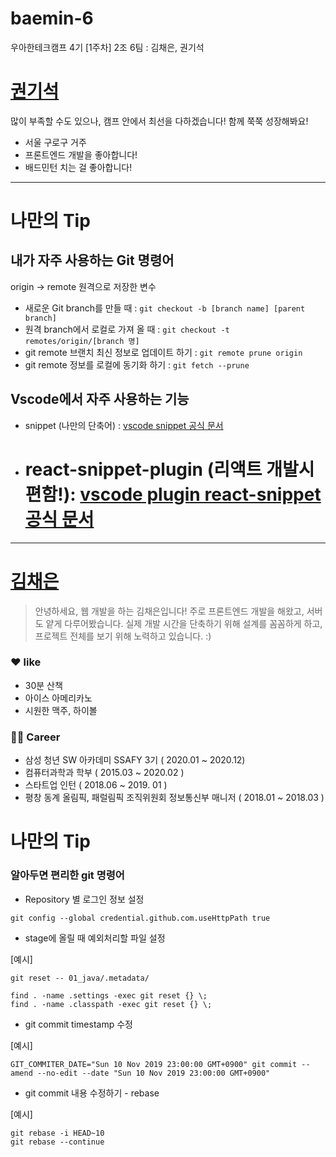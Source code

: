 # baemin-6
우아한테크캠프 4기 [1주차] 2조 6팀 : 김채은, 권기석

# [권기석](https://github.com/Kwongiseok)
많이 부족할 수도 있으나, 캠프 안에서 최선을 다하겠습니다!
함께 쭉쭉 성장해봐요!
- 서울 구로구 거주
- 프론트엔드 개발을 좋아합니다!
- 배드민턴 치는 걸 좋아합니다!


---
# 나만의 Tip
## 내가 자주 사용하는 Git 명령어
origin -> remote 원격으로 저장한 변수

- 새로운 Git branch를 만들 때 : `git checkout -b [branch name] [parent branch]` <br>
- 원격 branch에서 로컬로 가져 올 때 : `git checkout -t remotes/origin/[branch 명]`
- git remote 브랜치 최신 정보로 업데이트 하기 : `git remote prune origin`
- git remote 정보를 로컬에 동기화 하기 : `git fetch --prune`

## Vscode에서 자주 사용하는 기능
- snippet (나만의 단축어) : [vscode snippet 공식 문서](https://code.visualstudio.com/docs/editor/userdefinedsnippets)

- react-snippet-plugin (리액트 개발시 편함!): [vscode plugin react-snippet 공식 문서](https://marketplace.visualstudio.com/items?itemName=burkeholland.simple-react-snippets)
  =======

  

---



# [김채은](https://github.com/chaeeun037)

> 안녕하세요, 웹 개발을 하는 김채은입니다!
> 주로 프론트엔드 개발을 해왔고, 서버도 얕게 다루어봤습니다.
> 실제 개발 시간을 단축하기 위해 설계를 꼼꼼하게 하고, 프로젝트 전체를 보기 위해 노력하고 있습니다. :)




### ❤️ like

- 30분 산책
- 아이스 아메리카노
- 시원한 맥주, 하이볼


### 👨‍💻 Career

- 삼성 청년 SW 아카데미 SSAFY 3기 ( 2020.01 ~ 2020.12)
- 컴퓨터과학과 학부 ( 2015.03 ~ 2020.02 )
- 스타트업 인턴 ( 2018.06 ~ 2019. 01 )
- 평창 동계 올림픽, 패럴림픽 조직위원회 정보통신부 매니저 ( 2018.01 ~ 2018.03 )



# 나만의 Tip
### 알아두면 편리한 git 명령어



* Repository 별 로그인 정보 설정

```
git config --global credential.github.com.useHttpPath true
```



* stage에 올릴 때 예외처리할 파일 설정

[예시]

```
git reset -- 01_java/.metadata/

find . -name .settings -exec git reset {} \;
find . -name .classpath -exec git reset {} \;
```



* git commit timestamp 수정

[예시]

```
GIT_COMMITER_DATE="Sun 10 Nov 2019 23:00:00 GMT+0900" git commit --amend --no-edit --date "Sun 10 Nov 2019 23:00:00 GMT+0900"
```



* git commit 내용 수정하기 - rebase

[예시]

```
git rebase -i HEAD~10
git rebase --continue
```

